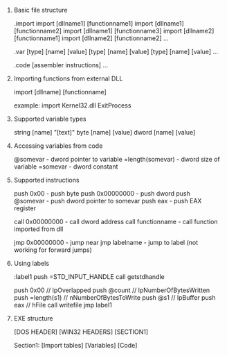 1. Basic file structure

   .import
   import [dllname1] [functionname1]
   import [dllname1] [functionname2]
   import [dllname1] [functionname3]
   import [dllname2] [functionname1]
   import [dllname2] [functionname2]
   ...

   .var
   [type] [name] [value]
   [type] [name] [value]
   [type] [name] [value]
   ...

   .code
   [assembler instructions]
   ...


2. Importing functions from external DLL

   import [dllname] [functionname] 

   example:
   import Kernel32.dll ExitProcess



3. Supported variable types

   string [name] "[text]"
   byte   [name] [value]
   dword  [name] [value]

4. Accessing variables from code

   @somevar - dword pointer to variable
   =length(somevar) - dword size of variable
   =somevar - dword constant

5. Supported instructions

   push 0x00 - push byte
   push 0x00000000 - push dword
   push @somevar - push dword pointer to somevar
   push eax - push EAX register

   call 0x00000000 - call dword address
   call functionname - call function imported from dll

   jmp 0x00000000 - jump near
   jmp labelname - jump to label (not working for forward jumps)

6. Using labels

   :label1 
   push =STD_INPUT_HANDLE
   call getstdhandle

   push 0x00        // lpOverlapped 
   push @count      // lpNumberOfBytesWritten
   push =length(s1) // nNumberOfBytesToWrite
   push @s1         // lpBuffer
   push eax         // hFile
   call writefile
   jmp label1

7. EXE structure

   [DOS HEADER]
   [WIN32 HEADERS]
   [SECTION1]

   Section1:
   [Import tables]
   [Variables]
   [Code]